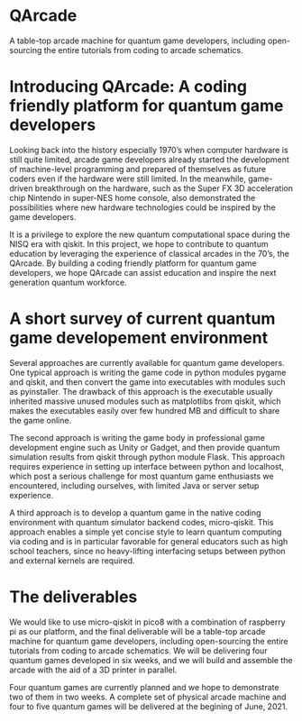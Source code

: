 # QArcade
A table-top arcade machine for quantum game developers, including open-sourcing the entire tutorials from coding to arcade schematics.

# Introducing QArcade: A coding friendly platform for quantum game developers

Looking back into the history especially 1970’s when computer hardware is still quite limited, arcade game developers already started the development of machine-level programming and prepared of themselves as future coders even if the hardware were still limited. In the meanwhile, game-driven breakthrough on the hardware, such as the Super FX 3D acceleration chip Nintendo in super-NES home console, also demonstrated the possibilities where new hardware technologies could be inspired by the game developers.

  It is a privilege to explore the new quantum computational space during the NISQ era with qiskit. In this project, we hope to contribute to quantum education by leveraging the experience of classical arcades in the 70’s, the QArcade. By building a coding friendly platform for quantum game developers, we hope QArcade can assist education and inspire the next generation quantum workforce.
 
# A short survey of current quantum game developement environment

  Several approaches are currently available for quantum game developers. One typical approach is writing the game code in python modules pygame and qiskit, and then convert the game into executables with modules such as pyinstaller. The drawback of this approach is the executable usually inherited massive unused modules such as matplotlibs from qiskit, which makes the executables easily over few hundred MB and difficult to share the game online. 
  
  The second approach is writing the game body in professional game development engine such as Unity or Gadget, and then provide quantum simulation results from qiskit through python module Flask. This approach requires experience in setting up interface between python and localhost, which post a serious challenge for most quantum game enthusiasts we encountered, including ourselves, with limited Java or server setup experience. 
  
  A third approach is to develop a quantum game in the native coding environment with quantum simulator backend codes, micro-qiskit. This approach enables a simple yet concise style to learn quantum computing via coding and is in particular favorable for general educators such as high school teachers, since no heavy-lifting interfacing setups between python and external kernels are required.
  
# The deliverables

  We would like to use micro-qiskit in pico8 with a combination of raspberry pi as our platform, and the final deliverable will be a table-top arcade machine for quantum game developers, including open-sourcing the entire tutorials from coding to arcade schematics. We will be delivering four quantum games developed in six weeks, and we will build and assemble the arcade with the aid of a 3D printer in parallel.
  
 Four quantum games are currently planned and we hope to demonstrate two of them in two weeks. A complete set of physical arcade machine and four to five quantum games will be delivered at the begining of June, 2021.
  
  
